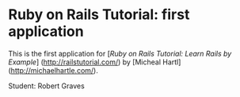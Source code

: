 # Ruby on Rails Tutorial: first application

This is the first application for [*Ruby on Rails Tutorial: Learn Rails by Example*] (http://railstutorial.com/)
by [Micheal Hartl] (http://michaelhartle.com/).

Student: Robert Graves